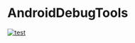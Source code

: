 # AndroidDebugTools 
[![test](https://github.com/matsudamper/AndroidDebugTools/actions/workflows/test.yml/badge.svg)](https://github.com/matsudamper/AndroidDebugTools/actions/workflows/test.yml)
